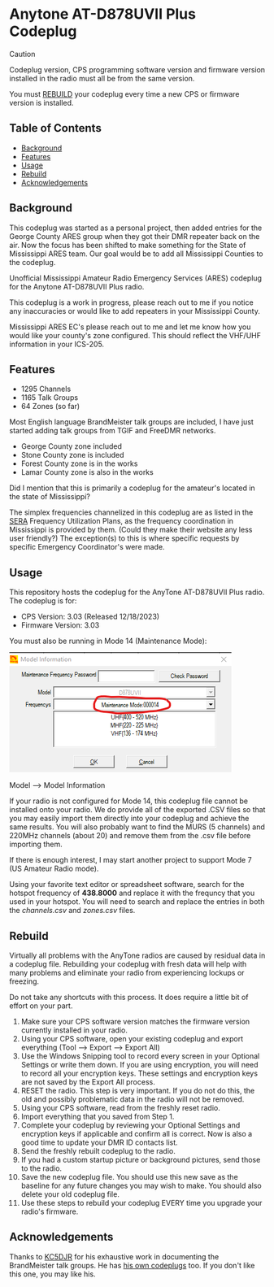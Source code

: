 # Anytone AT-D878UVII Plus Codeplug

> [!CAUTION]
> Codeplug version, CPS programming software version and firmware version installed in the radio must all be from the same version.
>
> You must [REBUILD](#rebuild) your codeplug every time a new CPS or firmware version is installed.

## Table of Contents
 - [Background](#background)
 - [Features](#features)
 - [Usage](#usage)
 - [Rebuild](#rebuild)
 - [Acknowledgements](#acknowledgements)

## Background
This codeplug was started as a personal project, then added entries for the George County ARES group when they got their DMR repeater back on the air. Now the focus has been shifted to make something for the State of Mississippi ARES team. Our goal would be to add all Mississippi Counties to the codeplug.

Unofficial Mississippi Amateur Radio Emergency Services (ARES) codeplug for the Anytone AT-D878UVII Plus radio.

This codeplug is a work in progress, please reach out to me if you notice any inaccuracies or would like to add repeaters in your Mississippi County.

Mississippi ARES EC's please reach out to me and let me know how you would like your county's zone configured. This should reflect the VHF/UHF information in your ICS-205.

## Features
 - 1295 Channels
 - 1165 Talk Groups
 - 64 Zones (so far)

Most English language BrandMeister talk groups are included, I have just started adding talk groups from TGIF and FreeDMR networks.

 - George County zone included
 - Stone County zone is included
 - Forest County zone is in the works
 - Lamar County zone is also in the works

Did I mention that this is primarily a codeplug for the amateur's located in the state of Mississippi?

The simplex frequencies channelized in this codeplug are as listed in the [SERA](https://sera.org/) Frequency Utilization Plans, as the frequency coordination in Mississippi is provided by them. (Could they make their website any less user friendly?) The exception(s) to this is where specific requests by specific Emergency Coordinator's were made.

## Usage
This repository hosts the codeplug for the AnyTone AT-D878UVII Plus radio. The codeplug is for:

 - CPS Version: 3.03 (Released 12/18/2023)
 - Firmware Version: 3.03

You must also be running in Mode 14 (Maintenance Mode):

![](Images/Model_Information.PNG)

Model --> Model Information

If your radio is not configured for Mode 14, this codeplug file cannot be installed onto your radio. We do provide all of the exported .CSV files so that you may easily import them directly into your codeplug and achieve the same results. You will also probably want to find the MURS (5 channels) and 220MHz channels (about 20) and remove them from the .csv file before importing them.

If there is enough interest, I may start another project to support Mode 7 (US Amateur Radio mode).

Using your favorite text editor or spreadsheet software, search for the hotspot frequency of **438.8000** and replace it with the frequncy that you used in your hotspot. You will need to search and replace the entries in both the *channels.csv* and *zones.csv* files.

## Rebuild
Virtually all problems with the AnyTone radios are caused by residual data in a codeplug file. Rebuilding your codeplug with fresh data will help with many problems and eliminate your radio from experiencing lockups or freezing.

Do not take any shortcuts with this process. It does require a little bit of effort on your part.

 1. Make sure your CPS software version matches the firmware version currently installed in your radio.
 2. Using your CPS software, open your existing codeplug and export everything (Tool --> Export --> Export All)
 3. Use the Windows Snipping tool to record every screen in your Optional Settings or write them down. If you are using encryption, you will need to record all your encryption keys. These settings and encryption keys are not saved by the Export All process.
 4. RESET the radio. This step is very important. If you do not do this, the old and possibly problematic data in the radio will not be removed.
 5. Using your CPS software, read from the freshly reset radio. 
 6. Import everything that you saved from Step 1.
 7. Complete your codeplug by reviewing your Optional Settings and encryption keys if applicable and confirm all is correct. Now is also a good time to update your DMR ID contacts list.
 8. Send the freshly rebuilt codeplug to the radio.
 9. If you had a custom startup picture or background pictures, send those to the radio.
 10. Save the new codeplug file. You should use this new save as the baseline for any future changes you may wish to make. You should also delete your old codeplug file.
 11. Use these steps to rebuild your codeplug EVERY time you upgrade your radio's firmware.

## Acknowledgements
Thanks to [KC5DJR](https://docs.google.com/spreadsheets/d/1748U_gqH5I_LlhYrRuc8aT72tSeO-dq3/edit?rtpof=true&sd=true#gid=1402313308) for his exhaustive work in documenting the BrandMeister talk groups. He has [his own codeplugs](https://www.qsl.net/kc5djr/DMR%20Super%20USA%20Codeplug.html) too. If you don't like this one, you may like his.
